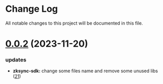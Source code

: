 
# Change Log

All notable changes to this project will be documented in this file.

# [0.0.2](https://git.sonr.io/pkg/wallets) (2023-11-20)

### updates

- **zksync-sdk:** change some files name and remove some unused libs ([21](https://git.sonr.io/pkg/wallets/pull/21))
